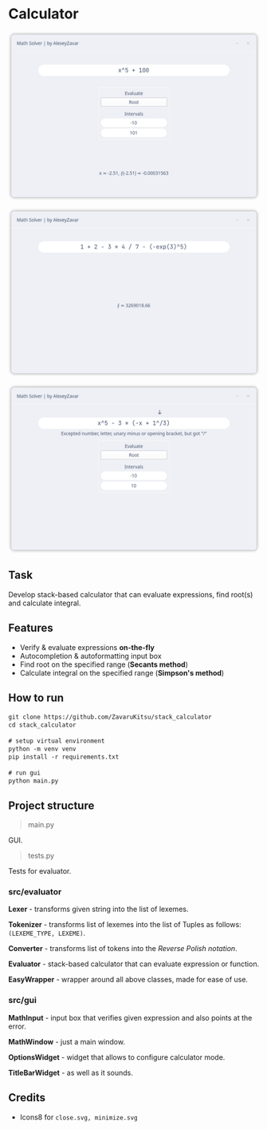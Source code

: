 # Calculator

![Demo](.github/demo1.png)

![Demo](.github/demo2.png)

![Demo](.github/demo3.png)

## Task

Develop stack-based calculator that can evaluate expressions, find root(s) and calculate integral.

## Features

- Verify & evaluate expressions **on-the-fly**
- Autocompletion & autoformatting input box
- Find root on the specified range (**Secants method**)
- Calculate integral on the specified range (**Simpson's method**)

## How to run

```shell
git clone https://github.com/ZavaruKitsu/stack_calculator
cd stack_calculator

# setup virtual environment
python -m venv venv
pip install -r requirements.txt

# run gui
python main.py
```

## Project structure

> main.py

GUI.

> tests.py

Tests for evaluator.

### src/evaluator

**Lexer** - transforms given string into the list of lexemes.

**Tokenizer** - transforms list of lexemes into the list of Tuples as follows: `(LEXEME_TYPE, LEXEME)`.

**Converter** - transforms list of tokens into the *Reverse Polish notation*.

**Evaluator** - stack-based calculator that can evaluate expression or function.

**EasyWrapper** - wrapper around all above classes, made for ease of use.

### src/gui

**MathInput** - input box that verifies given expression and also points at the error.

**MathWindow** - just a main window.

**OptionsWidget** - widget that allows to configure calculator mode.

**TitleBarWidget** - as well as it sounds.

## Credits

- Icons8 for `close.svg, minimize.svg`
